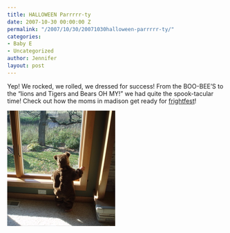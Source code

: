```yaml
---
title: HALLOWEEN Parrrrr-ty
date: 2007-10-30 00:00:00 Z
permalink: "/2007/10/30/20071030halloween-parrrrr-ty/"
categories:
- Baby E
- Uncategorized
author: Jennifer
layout: post
---
```


Yep! We rocked, we rolled, we dressed for success! From the BOO-BEE&#8217;S to the &#8220;lions and Tigers and Bears OH MY!&#8221; we had quite the spook-tacular time! Check out how the moms in madison get ready for [frightfest](http://www.flickr.com/photos/jenniferandJennifers_photos/sets/72157602806063000/ "frightfest")!

<img id="image205" alt="pa300055.jpg" src="/assets/images/HALLOWEEN-Parrrrr-ty/1193777139000-missing.jpg" />
